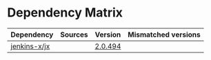 # Dependency Matrix

Dependency | Sources | Version | Mismatched versions
---------- | ------- | ------- | -------------------
[jenkins-x/jx](https://github.com/jenkins-x/jx.git) |  | [2.0.494](https://github.com/jenkins-x/jx/releases/tag/v2.0.494) | 
